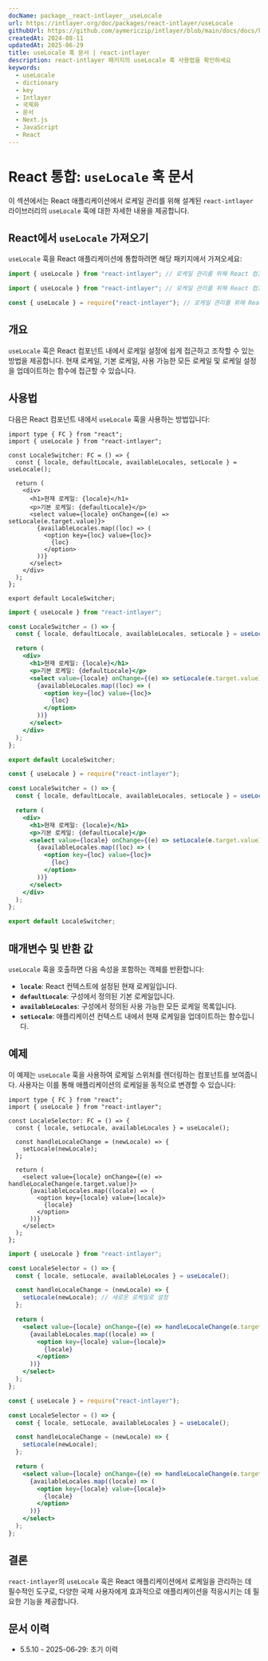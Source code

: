 ```yaml
---
docName: package__react-intlayer__useLocale
url: https://intlayer.org/doc/packages/react-intlayer/useLocale
githubUrl: https://github.com/aymericzip/intlayer/blob/main/docs/docs/ko/packages/react-intlayer/useLocale.md
createdAt: 2024-08-11
updatedAt: 2025-06-29
title: useLocale 훅 문서 | react-intlayer
description: react-intlayer 패키지의 useLocale 훅 사용법을 확인하세요
keywords:
  - useLocale
  - dictionary
  - key
  - Intlayer
  - 국제화
  - 문서
  - Next.js
  - JavaScript
  - React
---
```


# React 통합: `useLocale` 훅 문서

이 섹션에서는 React 애플리케이션에서 로케일 관리를 위해 설계된 `react-intlayer` 라이브러리의 `useLocale` 훅에 대한 자세한 내용을 제공합니다.

## React에서 `useLocale` 가져오기

`useLocale` 훅을 React 애플리케이션에 통합하려면 해당 패키지에서 가져오세요:

```typescript codeFormat="typescript"
import { useLocale } from "react-intlayer"; // 로케일 관리를 위해 React 컴포넌트에서 사용
```

```javascript codeFormat="esm"
import { useLocale } from "react-intlayer"; // 로케일 관리를 위해 React 컴포넌트에서 사용
```

```javascript codeFormat="commonjs"
const { useLocale } = require("react-intlayer"); // 로케일 관리를 위해 React 컴포넌트에서 사용
```

## 개요

`useLocale` 훅은 React 컴포넌트 내에서 로케일 설정에 쉽게 접근하고 조작할 수 있는 방법을 제공합니다. 현재 로케일, 기본 로케일, 사용 가능한 모든 로케일 및 로케일 설정을 업데이트하는 함수에 접근할 수 있습니다.

## 사용법

다음은 React 컴포넌트 내에서 `useLocale` 훅을 사용하는 방법입니다:

```tsx fileName="src/components/LocaleSwitcher.tsx" codeFormat="typescript"
import type { FC } from "react";
import { useLocale } from "react-intlayer";

const LocaleSwitcher: FC = () => {
  const { locale, defaultLocale, availableLocales, setLocale } = useLocale();

  return (
    <div>
      <h1>현재 로케일: {locale}</h1>
      <p>기본 로케일: {defaultLocale}</p>
      <select value={locale} onChange={(e) => setLocale(e.target.value)}>
        {availableLocales.map((loc) => (
          <option key={loc} value={loc}>
            {loc}
          </option>
        ))}
      </select>
    </div>
  );
};

export default LocaleSwitcher;
```

```jsx fileName="src/components/LocaleSwitcher.mjx" codeFormat="esm"
import { useLocale } from "react-intlayer";

const LocaleSwitcher = () => {
  const { locale, defaultLocale, availableLocales, setLocale } = useLocale();

  return (
    <div>
      <h1>현재 로케일: {locale}</h1>
      <p>기본 로케일: {defaultLocale}</p>
      <select value={locale} onChange={(e) => setLocale(e.target.value)}>
        {availableLocales.map((loc) => (
          <option key={loc} value={loc}>
            {loc}
          </option>
        ))}
      </select>
    </div>
  );
};

export default LocaleSwitcher;
```

```jsx fileName="src/components/LocaleSwitcher.csx" codeFormat="commonjs"
const { useLocale } = require("react-intlayer");

const LocaleSwitcher = () => {
  const { locale, defaultLocale, availableLocales, setLocale } = useLocale();

  return (
    <div>
      <h1>현재 로케일: {locale}</h1>
      <p>기본 로케일: {defaultLocale}</p>
      <select value={locale} onChange={(e) => setLocale(e.target.value)}>
        {availableLocales.map((loc) => (
          <option key={loc} value={loc}>
            {loc}
          </option>
        ))}
      </select>
    </div>
  );
};

export default LocaleSwitcher;
```

## 매개변수 및 반환 값

`useLocale` 훅을 호출하면 다음 속성을 포함하는 객체를 반환합니다:

- **`locale`**: React 컨텍스트에 설정된 현재 로케일입니다.
- **`defaultLocale`**: 구성에서 정의된 기본 로케일입니다.
- **`availableLocales`**: 구성에서 정의된 사용 가능한 모든 로케일 목록입니다.
- **`setLocale`**: 애플리케이션 컨텍스트 내에서 현재 로케일을 업데이트하는 함수입니다.

## 예제

이 예제는 `useLocale` 훅을 사용하여 로케일 스위처를 렌더링하는 컴포넌트를 보여줍니다. 사용자는 이를 통해 애플리케이션의 로케일을 동적으로 변경할 수 있습니다:

```tsx fileName="src/components/LocaleSelector.tsx" codeFormat="typescript"
import type { FC } from "react";
import { useLocale } from "react-intlayer";

const LocaleSelector: FC = () => {
  const { locale, setLocale, availableLocales } = useLocale();

  const handleLocaleChange = (newLocale) => {
    setLocale(newLocale);
  };

  return (
    <select value={locale} onChange={(e) => handleLocaleChange(e.target.value)}>
      {availableLocales.map((locale) => (
        <option key={locale} value={locale}>
          {locale}
        </option>
      ))}
    </select>
  );
};
```

```jsx fileName="src/components/LocaleSelector.mjx" codeFormat="esm"
import { useLocale } from "react-intlayer";

const LocaleSelector = () => {
  const { locale, setLocale, availableLocales } = useLocale();

  const handleLocaleChange = (newLocale) => {
    setLocale(newLocale); // 새로운 로케일로 설정
  };

  return (
    <select value={locale} onChange={(e) => handleLocaleChange(e.target.value)}>
      {availableLocales.map((locale) => (
        <option key={locale} value={locale}>
          {locale}
        </option>
      ))}
    </select>
  );
};
```

```jsx fileName="src/components/LocaleSelector.csx" codeFormat="commonjs"
const { useLocale } = require("react-intlayer");

const LocaleSelector = () => {
  const { locale, setLocale, availableLocales } = useLocale();

  const handleLocaleChange = (newLocale) => {
    setLocale(newLocale);
  };

  return (
    <select value={locale} onChange={(e) => handleLocaleChange(e.target.value)}>
      {availableLocales.map((locale) => (
        <option key={locale} value={locale}>
          {locale}
        </option>
      ))}
    </select>
  );
};
```

## 결론

`react-intlayer`의 `useLocale` 훅은 React 애플리케이션에서 로케일을 관리하는 데 필수적인 도구로, 다양한 국제 사용자에게 효과적으로 애플리케이션을 적응시키는 데 필요한 기능을 제공합니다.

## 문서 이력

- 5.5.10 - 2025-06-29: 초기 이력
